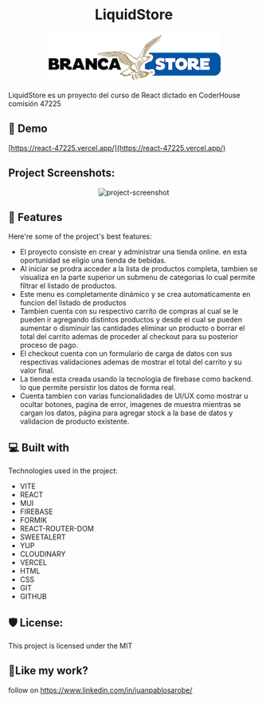 <h1 align="center" id="title">LiquidStore</h1>

<p align="center"><img src="https://raw.githubusercontent.com/juanPabloSarobe/react-47225/main/src/assets/img/branca-store-logo-1604888191.jpg" alt="project-image"></p>

<p id="description">LiquidStore es un proyecto del curso de React dictado en CoderHouse comisión 47225</p>

<h2>🚀 Demo</h2>

[https://react-47225.vercel.app/](https://react-47225.vercel.app/)

<h2>Project Screenshots:</h2>

<p align="center"><img src="https://res.cloudinary.com/dg8ndxl2y/image/upload/v1699489021/Capturas/Captura_de_pantalla_2023-11-08_a_la_s_21.10.56_egwd4d.png" alt="project-screenshot" width="400" height="200/"></p>

<h2>🧐 Features</h2>

Here're some of the project's best features:

- El proyecto consiste en crear y administrar una tienda online. en esta oportunidad se eligio una tienda de bebidas.
- Al iniciar se prodra acceder a la lista de productos completa, tambien se visualiza en la parte superior un submenu de categorias lo cual permite filtrar el listado de productos.
- Este menu es completamente dinámico y se crea automaticamente en funcion del listado de productos
- Tambien cuenta con su respectivo carrito de compras al cual se le pueden ir agregando distintos productos y desde el cual se pueden aumentar o disminuir las cantidades eliminar un producto o borrar el total del carrito ademas de proceder al checkout para su posterior proceso de pago.
- El checkout cuenta con un formulario de carga de datos con sus respectivas validaciones ademas de mostrar el total del carrito y su valor final.
- La tienda esta creada usando la tecnologia de firebase como backend. lo que permite persistir los datos de forma real.
- Cuenta tambien con varias funcionalidades de UI/UX como mostrar u ocultar botones, pagina de error, imagenes de muestra mientras se cargan los datos, página para agregar stock a la base de datos y validacion de producto existente.

<h2>💻 Built with</h2>

Technologies used in the project:

- VITE
- REACT
- MUI
- FIREBASE
- FORMIK
- REACT-ROUTER-DOM
- SWEETALERT
- YUP
- CLOUDINARY
- VERCEL
- HTML
- CSS
- GIT
- GITHUB

<h2>🛡️ License:</h2>

This project is licensed under the MIT

<h2>💖Like my work?</h2>

follow on https://www.linkedin.com/in/juanpablosarobe/
